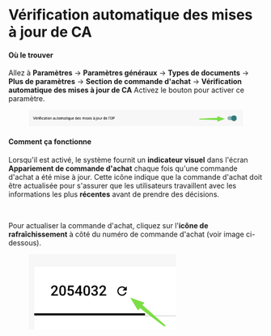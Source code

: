 # Vérification automatique des mises à jour de CA

#### Où le trouver

Allez à **Paramètres** → **Paramètres généraux** → **Types de documents** → **Plus de paramètres** → **Section de commande d'achat** → **Vérification automatique des mises à jour de CA** Activez le bouton pour activer ce paramètre.

<figure><img src="../../../../../.gitbook/assets/image (6).png" alt=""><figcaption></figcaption></figure>

#### Comment ça fonctionne

Lorsqu'il est activé, le système fournit un **indicateur visuel** dans l'écran **Appariement de commande d'achat** chaque fois qu'une commande d'achat a été mise à jour. Cette icône indique que la commande d'achat doit être actualisée pour s'assurer que les utilisateurs travaillent avec les informations les plus **récentes** avant de prendre des décisions.

<div align="left"><img src="https://files.gitbook.com/v0/b/gitbook-x-prod.appspot.com/o/spaces%2FT2n2w4uDCJvv7CJ5zrdk%2Fuploads%2FF8XWBZv8qYmgX4AlJCTw%2Fimage.png?alt=media&#x26;token=c298b346-b1bc-4513-8bb7-520384fe0b1b" alt=""></div>

Pour actualiser la commande d'achat, cliquez sur l'**icône de rafraîchissement** à côté du numéro de commande d'achat (voir image ci-dessous).

<div align="left"><figure><img src="../../../../../.gitbook/assets/image (7).png" alt=""><figcaption></figcaption></figure></div>

